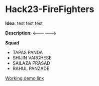 # Hack23-FireFighters

**Idea**: test test test

**Description**: <------>

**[Squad]()**
* TAPAS PANDA
* SHIJIN VARGHESE
* SAILAZA PRASAD
* RAHUL PANZADE

[Working demo link](https://www.figma.com/file/fDfYcFdyX71nkhgYarpNk3/KYC?type=design&node-id=15131-2499&mode=design&t=2pJ3EkIeYG4GLUmH-0)
